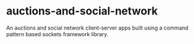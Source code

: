 # auctions-and-social-network
An auctions and social network client-server apps built using a command pattern based sockets framework library.
